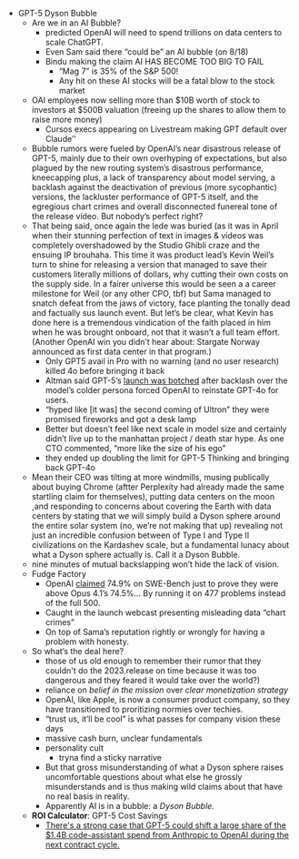 - GPT-5 Dyson Bubble
    - Are we in an AI Bubble?
        - predicted OpenAI will need to spend trillions on data centers to scale ChatGPT.
        - Even Sam said there “could be” an AI bubble (on 8/18)
        - Bindu making the claim AI HAS BECOME TOO BIG TO FAIL
            - “Mag 7” is 35% of the S&P 500!
            - Any hit on these AI stocks will be a fatal blow to the stock market
    - OAI employees now selling more than $10B worth of stock to investors at $500B valuation (freeing up the shares to allow them to raise more money)
        - Cursos execs appearing on Livestream making GPT default over Claude’’
    - Bubble rumors were fueled by OpenAI’s near disastrous release of GPT-5, mainly due to their own overhyping of expectations, but also plagued by the new routing system’s disastrous performance, kneecapping plus, a lack of transparency about model serving, a backlash against the deactivation of previous (more sycophantic) versions, the lackluster performance of GPT-5 itself, and the egregious chart crimes and overall disconnected funereal tone of the release video. But nobody’s perfect right?
    - That being said, once again the lede was buried (as it was in April when their stunning perfection of text in images & videos was completely overshadowed by the Studio Ghibli craze and the ensuing IP brouhaha. This time it was product lead’s Kevin Weil’s turn to shine for releasing a version that managed to save their customers literally millions of dollars, why cutting their own costs on the supply side. In a fairer universe this would be seen a a career milestone for Weil (or any other CPO, tbf) but Sama managed to snatch defeat from the jaws of victory, face planting the tonally dead and factually sus launch event. But let’s be clear, what Kevin has done here is a tremendous vindication of the faith placed in him when he was brought onboard, not that it wasn’t a full team effort. (Another OpenAI win you didn’t hear about: Stargate Norway announced as first data center in that program.)
        - Only GPT5 avail in Pro with no warning (and no user research) killed 4o before bringing it back
        - Altman said GPT-5’s [launch was botched](https://fortune.com/2025/08/18/sam-altman-openai-chatgpt5-launch-data-centers-investments/) after backlash over the model’s colder persona forced OpenAI to reinstate GPT-4o for users.
        - “hyped like [it was] the second coming of Ultron” they were promised fireworks and got a desk lamp
        - Better but doesn’t feel like next scale in model size and certainly didn’t live up to the manhattan project / death star hype. As one CTO commented, “more like the size of his ego”
        - they ended up doubling the limit for GPT-5 Thinking and bringing back GPT-4o
    - Mean their CEO was tilting at more windmills, musing publically about buying Chrome (aftter Perplexity had already made the same startling claim for themselves), putting data centers on the moon ,and responding to concerns about covering the Earth with data centers by stating that we will simply build a Dyson sphere around the entire solar system (no, we’re not making that up) revealing not just an incredible confusion between of Type I and Type II civilizations on the Kardashev scale, but a fundamental lunacy about what a Dyson sphere actually is. Call it a Dyson Bubble.
    - nine minutes of mutual backslapping won’t hide the lack of vision.
    - Fudge Factory
        - OpenAI [claimed](https://x.com/deedydas/status/1953853659848016138) 74.9% on SWE-Bench just to prove they were above Opus 4.1’s 74.5%… By running it on 477 problems instead of the full 500.
        - Caught in the launch webcast presenting misleading data “chart crimes”
        - On top of Sama’s reputation rightly or wrongly for having a problem with honesty.
    - So what’s the deal here?
        - those of us old enough to remember their rumor that they couldn't do the 2023.release on time because it was too dangerous and they feared it would take over the world?)
        - reliance on *belief in the mission* over *clear monetization strategy*
        - OpenAI, like Apple, is now a consumer product company, so they have transitioned to proritizing normies over techies.
        - “trust us, it’ll be cool” is what passes for company vision these days
        - massive cash burn, unclear fundamentals
        - personality cult
            - tryna find a sticky narrative
        - But that gross misunderstanding of what a Dyson sphere raises uncomfortable questions about what else he grossly misunderstands and is thus making wild claims about that have no real basis in reality.
        - Apparently AI is in a bubble: a *Dyson Bubble.*
    - **ROI Calculator**: GPT-5 Cost Savings
        - [There's a strong case that GPT-5 could shift a large share of the $1.4B code-assistant spend from Anthropic to OpenAI during the next contract cycle.](https://x.com/rohanpaul_ai/status/1953937572687647171)
